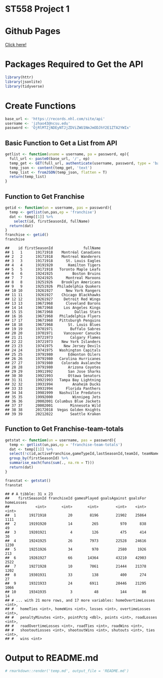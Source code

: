 ST558 Project 1
================

# Github Pages

[Click here\!](https://curlysheep.github.io/ST558Project1/)

# Packages Required to Get the API

``` r
library(httr)
library(jsonlite)
library(tidyverse)
```

# Create Functions

``` r
base_url <- 'https://records.nhl.com/site/api'
username <- 'jzhao43@ncsu.edu'
password <- 'OjRlMTZjNDEyNTJjZDViZWU1NmJmODJhY2E1ZTA2YWIx'
```

## Basic Function to Get a List from API

``` r
getlist <- function(uname = username, pa = password, ep){
  full_url <- paste0(base_url, '/', ep)
  temp_get <- GET(full_url, authenticate(username, password, type = 'basic'))
  temp_json <- content(temp_get, 'text')
  temp_list <- fromJSON(temp_json, flatten = T)
  return(temp_list)
}
```

## Function to Get Franchise

``` r
getid <- function(un = username, pas = password){
  temp <- getlist(un,pas,ep = 'franchise')
  dat <- temp[[1]] %>%
    select(id, firstSeasonId, fullName)
  return(dat)
}
franchise <- getid()
franchise
```

    ##    id firstSeasonId              fullName
    ## 1   1      19171918    Montréal Canadiens
    ## 2   2      19171918    Montreal Wanderers
    ## 3   3      19171918      St. Louis Eagles
    ## 4   4      19191920       Hamilton Tigers
    ## 5   5      19171918   Toronto Maple Leafs
    ## 6   6      19241925         Boston Bruins
    ## 7   7      19241925      Montreal Maroons
    ## 8   8      19251926    Brooklyn Americans
    ## 9   9      19251926  Philadelphia Quakers
    ## 10 10      19261927      New York Rangers
    ## 11 11      19261927    Chicago Blackhawks
    ## 12 12      19261927     Detroit Red Wings
    ## 13 13      19671968      Cleveland Barons
    ## 14 14      19671968     Los Angeles Kings
    ## 15 15      19671968          Dallas Stars
    ## 16 16      19671968   Philadelphia Flyers
    ## 17 17      19671968   Pittsburgh Penguins
    ## 18 18      19671968       St. Louis Blues
    ## 19 19      19701971        Buffalo Sabres
    ## 20 20      19701971     Vancouver Canucks
    ## 21 21      19721973        Calgary Flames
    ## 22 22      19721973    New York Islanders
    ## 23 23      19741975     New Jersey Devils
    ## 24 24      19741975   Washington Capitals
    ## 25 25      19791980       Edmonton Oilers
    ## 26 26      19791980   Carolina Hurricanes
    ## 27 27      19791980    Colorado Avalanche
    ## 28 28      19791980       Arizona Coyotes
    ## 29 29      19911992       San Jose Sharks
    ## 30 30      19921993       Ottawa Senators
    ## 31 31      19921993   Tampa Bay Lightning
    ## 32 32      19931994         Anaheim Ducks
    ## 33 33      19931994      Florida Panthers
    ## 34 34      19981999   Nashville Predators
    ## 35 35      19992000         Winnipeg Jets
    ## 36 36      20002001 Columbus Blue Jackets
    ## 37 37      20002001        Minnesota Wild
    ## 38 38      20172018  Vegas Golden Knights
    ## 39 39      20212022        Seattle Kraken

## Function to Get Franchise-team-totals

``` r
getstat <- function(un = username, pas = password){
  temp <- getlist(un,pas,ep = 'franchise-team-totals')
  dat <- temp[[1]] %>%
  select(!c(id,activeFranchise,gameTypeId,lastSeasonId,teamId, teamName, triCode)) %>%
  group_by(firstSeasonId) %>%
  summarise_each(funs(sum(., na.rm = T)))
  return(dat)
}

franstat <- getstat()
franstat
```

    ## # A tibble: 31 x 23
    ##    firstSeasonId franchiseId gamesPlayed goalsAgainst goalsFor homeLosses
    ##            <int>       <int>       <int>        <int>    <int>      <int>
    ##  1      19171918          20        8196        21902    25864       1111
    ##  2      19191920          14         265          970      838         49
    ##  3      19201921           4         126          475      414         30
    ##  4      19241925          26        7973        22528    24616       1230
    ##  5      19251926          34         970         2580     1926        213
    ##  6      19261927          66       14364        43210    42903       2522
    ##  7      19271928          10        7061        21444    21378       1202
    ##  8      19301931          33         138          400      274         27
    ##  9      19321933          24        6911        20446    21295       1066
    ## 10      19341935           3          48          144       86         14
    ## # ... with 21 more rows, and 17 more variables: homeOvertimeLosses <int>,
    ## #   homeTies <int>, homeWins <int>, losses <int>, overtimeLosses <int>,
    ## #   penaltyMinutes <int>, pointPctg <dbl>, points <int>, roadLosses <int>,
    ## #   roadOvertimeLosses <int>, roadTies <int>, roadWins <int>,
    ## #   shootoutLosses <int>, shootoutWins <int>, shutouts <int>, ties <int>,
    ## #   wins <int>

# Output to README.md

``` r
# rmarkdown::render('temp.md', output_file = 'README.md')
```
